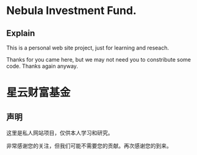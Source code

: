 # Nebula Investment Fund.

## Explain
This is a personal web site project, just for learning and reseach.

Thanks for you came here, but we may not need you to constribute some code. Thanks again anyway.

# 星云财富基金
## 声明
这里是私人网站项目，仅供本人学习和研究。

非常感谢您的关注，但我们可能不需要您的贡献。再次感谢您的到来。
